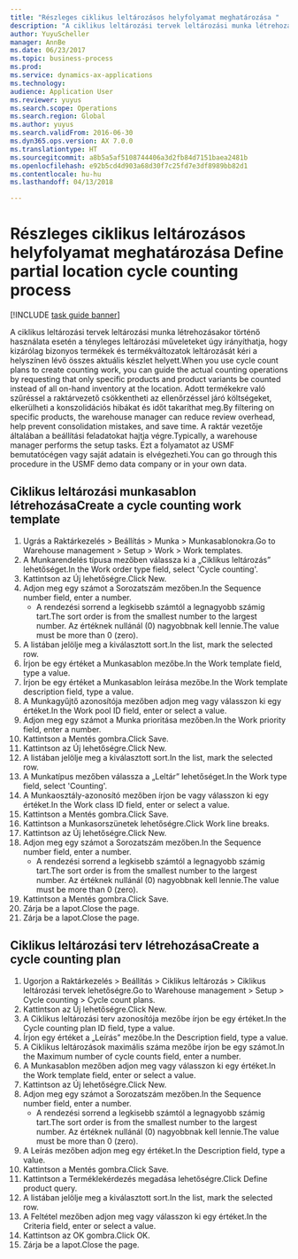 ```yaml
--- 
title: "Részleges ciklikus leltározásos helyfolyamat meghatározása "
description: "A ciklikus leltározási tervek leltározási munka létrehozásakor történő használata esetén a tényleges leltározási műveleteket úgy irányíthatja, hogy kizárólag bizonyos termékek és termékváltozatok leltározását kéri a helyszínen lévő összes aktuális készlet helyett."
author: YuyuScheller
manager: AnnBe
ms.date: 06/23/2017
ms.topic: business-process
ms.prod: 
ms.service: dynamics-ax-applications
ms.technology: 
audience: Application User
ms.reviewer: yuyus
ms.search.scope: Operations
ms.search.region: Global
ms.author: yuyus
ms.search.validFrom: 2016-06-30
ms.dyn365.ops.version: AX 7.0.0
ms.translationtype: HT
ms.sourcegitcommit: a8b5a5af5108744406a3d2fb84d7151baea2481b
ms.openlocfilehash: e92b5cd4d903a68d30f7c25fd7e3df8989bb82d1
ms.contentlocale: hu-hu
ms.lasthandoff: 04/13/2018

---
```

# <a name="define-partial-location-cycle-counting-process"></a><span data-ttu-id="0d154-103">Részleges ciklikus leltározásos helyfolyamat meghatározása </span><span class="sxs-lookup"><span data-stu-id="0d154-103">Define partial location cycle counting process</span></span> 

[!INCLUDE [task guide banner](../../includes/task-guide-banner.md)]

<span data-ttu-id="0d154-104">A ciklikus leltározási tervek leltározási munka létrehozásakor történő használata esetén a tényleges leltározási műveleteket úgy irányíthatja, hogy kizárólag bizonyos termékek és termékváltozatok leltározását kéri a helyszínen lévő összes aktuális készlet helyett.</span><span class="sxs-lookup"><span data-stu-id="0d154-104">When you use cycle count plans to create counting work, you can guide the actual counting operations by requesting that only specific products and product variants be counted instead of all on-hand inventory at the location.</span></span> <span data-ttu-id="0d154-105">Adott termékekre való szűréssel a raktárvezető csökkentheti az ellenőrzéssel járó költségeket, elkerülheti a konszolidációs hibákat és időt takaríthat meg.</span><span class="sxs-lookup"><span data-stu-id="0d154-105">By filtering on specific products, the warehouse manager can reduce review overhead, help prevent consolidation mistakes, and save time.</span></span> <span data-ttu-id="0d154-106">A raktár vezetője általában a beállítási feladatokat hajtja végre.</span><span class="sxs-lookup"><span data-stu-id="0d154-106">Typically, a warehouse manager performs the setup tasks.</span></span> <span data-ttu-id="0d154-107">Ezt a folyamatot az USMF bemutatócégen vagy saját adatain is elvégezheti.</span><span class="sxs-lookup"><span data-stu-id="0d154-107">You can go through this procedure in the USMF demo data company or in your own data.</span></span>


## <a name="create-a-cycle-counting-work-template"></a><span data-ttu-id="0d154-108">Ciklikus leltározási munkasablon létrehozása</span><span class="sxs-lookup"><span data-stu-id="0d154-108">Create a cycle counting work template</span></span>
1. <span data-ttu-id="0d154-109">Ugrás a Raktárkezelés > Beállítás > Munka > Munkasablonokra.</span><span class="sxs-lookup"><span data-stu-id="0d154-109">Go to Warehouse management > Setup > Work > Work templates.</span></span>
2. <span data-ttu-id="0d154-110">A Munkarendelés típusa mezőben válassza ki a „Ciklikus leltározás” lehetőséget.</span><span class="sxs-lookup"><span data-stu-id="0d154-110">In the Work order type field, select 'Cycle counting'.</span></span>
3. <span data-ttu-id="0d154-111">Kattintson az Új lehetőségre.</span><span class="sxs-lookup"><span data-stu-id="0d154-111">Click New.</span></span>
4. <span data-ttu-id="0d154-112">Adjon meg egy számot a Sorozatszám mezőben.</span><span class="sxs-lookup"><span data-stu-id="0d154-112">In the Sequence number field, enter a number.</span></span>
    * <span data-ttu-id="0d154-113">A rendezési sorrend a legkisebb számtól a legnagyobb számig tart.</span><span class="sxs-lookup"><span data-stu-id="0d154-113">The sort order is from the smallest number to the largest number.</span></span> <span data-ttu-id="0d154-114">Az értéknek nullánál (0) nagyobbnak kell lennie.</span><span class="sxs-lookup"><span data-stu-id="0d154-114">The value must be more than 0 (zero).</span></span>  
5. <span data-ttu-id="0d154-115">A listában jelölje meg a kiválasztott sort.</span><span class="sxs-lookup"><span data-stu-id="0d154-115">In the list, mark the selected row.</span></span>
6. <span data-ttu-id="0d154-116">Írjon be egy értéket a Munkasablon mezőbe.</span><span class="sxs-lookup"><span data-stu-id="0d154-116">In the Work template field, type a value.</span></span>
7. <span data-ttu-id="0d154-117">Írjon be egy értéket a Munkasablon leírása mezőbe.</span><span class="sxs-lookup"><span data-stu-id="0d154-117">In the Work template description field, type a value.</span></span>
8. <span data-ttu-id="0d154-118">A Munkagyűjtő azonosítója mezőben adjon meg vagy válasszon ki egy értéket.</span><span class="sxs-lookup"><span data-stu-id="0d154-118">In the Work pool ID field, enter or select a value.</span></span>
9. <span data-ttu-id="0d154-119">Adjon meg egy számot a Munka prioritása mezőben.</span><span class="sxs-lookup"><span data-stu-id="0d154-119">In the Work priority field, enter a number.</span></span>
10. <span data-ttu-id="0d154-120">Kattintson a Mentés gombra.</span><span class="sxs-lookup"><span data-stu-id="0d154-120">Click Save.</span></span>
11. <span data-ttu-id="0d154-121">Kattintson az Új lehetőségre.</span><span class="sxs-lookup"><span data-stu-id="0d154-121">Click New.</span></span>
12. <span data-ttu-id="0d154-122">A listában jelölje meg a kiválasztott sort.</span><span class="sxs-lookup"><span data-stu-id="0d154-122">In the list, mark the selected row.</span></span>
13. <span data-ttu-id="0d154-123">A Munkatípus mezőben válassza a „Leltár” lehetőséget.</span><span class="sxs-lookup"><span data-stu-id="0d154-123">In the Work type field, select 'Counting'.</span></span>
14. <span data-ttu-id="0d154-124">A Munkaosztály-azonosító mezőben írjon be vagy válasszon ki egy értéket.</span><span class="sxs-lookup"><span data-stu-id="0d154-124">In the Work class ID field, enter or select a value.</span></span>
15. <span data-ttu-id="0d154-125">Kattintson a Mentés gombra.</span><span class="sxs-lookup"><span data-stu-id="0d154-125">Click Save.</span></span>
16. <span data-ttu-id="0d154-126">Kattintson a Munkasorszünetek lehetőségre.</span><span class="sxs-lookup"><span data-stu-id="0d154-126">Click Work line breaks.</span></span>
17. <span data-ttu-id="0d154-127">Kattintson az Új lehetőségre.</span><span class="sxs-lookup"><span data-stu-id="0d154-127">Click New.</span></span>
18. <span data-ttu-id="0d154-128">Adjon meg egy számot a Sorozatszám mezőben.</span><span class="sxs-lookup"><span data-stu-id="0d154-128">In the Sequence number field, enter a number.</span></span>
    * <span data-ttu-id="0d154-129">A rendezési sorrend a legkisebb számtól a legnagyobb számig tart.</span><span class="sxs-lookup"><span data-stu-id="0d154-129">The sort order is from the smallest number to the largest number.</span></span> <span data-ttu-id="0d154-130">Az értéknek nullánál (0) nagyobbnak kell lennie.</span><span class="sxs-lookup"><span data-stu-id="0d154-130">The value must be more than 0 (zero).</span></span>  
19. <span data-ttu-id="0d154-131">Kattintson a Mentés gombra.</span><span class="sxs-lookup"><span data-stu-id="0d154-131">Click Save.</span></span>
20. <span data-ttu-id="0d154-132">Zárja be a lapot.</span><span class="sxs-lookup"><span data-stu-id="0d154-132">Close the page.</span></span>
21. <span data-ttu-id="0d154-133">Zárja be a lapot.</span><span class="sxs-lookup"><span data-stu-id="0d154-133">Close the page.</span></span>

## <a name="create-a-cycle-counting-plan"></a><span data-ttu-id="0d154-134">Ciklikus leltározási terv létrehozása</span><span class="sxs-lookup"><span data-stu-id="0d154-134">Create a cycle counting plan</span></span>
1. <span data-ttu-id="0d154-135">Ugorjon a Raktárkezelés > Beállítás > Ciklikus leltározás > Ciklikus leltározási tervek lehetőségre.</span><span class="sxs-lookup"><span data-stu-id="0d154-135">Go to Warehouse management > Setup > Cycle counting > Cycle count plans.</span></span>
2. <span data-ttu-id="0d154-136">Kattintson az Új lehetőségre.</span><span class="sxs-lookup"><span data-stu-id="0d154-136">Click New.</span></span>
3. <span data-ttu-id="0d154-137">A Ciklikus leltározási terv azonosítója mezőbe írjon be egy értéket.</span><span class="sxs-lookup"><span data-stu-id="0d154-137">In the Cycle counting plan ID field, type a value.</span></span>
4. <span data-ttu-id="0d154-138">Írjon egy értéket a „Leírás” mezőbe.</span><span class="sxs-lookup"><span data-stu-id="0d154-138">In the Description field, type a value.</span></span>
5. <span data-ttu-id="0d154-139">A Ciklikus leltározások maximális száma mezőbe írjon be egy számot.</span><span class="sxs-lookup"><span data-stu-id="0d154-139">In the Maximum number of cycle counts field, enter a number.</span></span>
6. <span data-ttu-id="0d154-140">A Munkasablon mezőben adjon meg vagy válasszon ki egy értéket.</span><span class="sxs-lookup"><span data-stu-id="0d154-140">In the Work template field, enter or select a value.</span></span>
7. <span data-ttu-id="0d154-141">Kattintson az Új lehetőségre.</span><span class="sxs-lookup"><span data-stu-id="0d154-141">Click New.</span></span>
8. <span data-ttu-id="0d154-142">Adjon meg egy számot a Sorozatszám mezőben.</span><span class="sxs-lookup"><span data-stu-id="0d154-142">In the Sequence number field, enter a number.</span></span>
    * <span data-ttu-id="0d154-143">A rendezési sorrend a legkisebb számtól a legnagyobb számig tart.</span><span class="sxs-lookup"><span data-stu-id="0d154-143">The sort order is from the smallest number to the largest number.</span></span> <span data-ttu-id="0d154-144">Az értéknek nullánál (0) nagyobbnak kell lennie.</span><span class="sxs-lookup"><span data-stu-id="0d154-144">The value must be more than 0 (zero).</span></span>  
9. <span data-ttu-id="0d154-145">A Leírás mezőben adjon meg egy értéket.</span><span class="sxs-lookup"><span data-stu-id="0d154-145">In the Description field, type a value.</span></span>
10. <span data-ttu-id="0d154-146">Kattintson a Mentés gombra.</span><span class="sxs-lookup"><span data-stu-id="0d154-146">Click Save.</span></span>
11. <span data-ttu-id="0d154-147">Kattintson a Terméklekérdezés megadása lehetőségre.</span><span class="sxs-lookup"><span data-stu-id="0d154-147">Click Define product query.</span></span>
12. <span data-ttu-id="0d154-148">A listában jelölje meg a kiválasztott sort.</span><span class="sxs-lookup"><span data-stu-id="0d154-148">In the list, mark the selected row.</span></span>
13. <span data-ttu-id="0d154-149">A Feltétel mezőben adjon meg vagy válasszon ki egy értéket.</span><span class="sxs-lookup"><span data-stu-id="0d154-149">In the Criteria field, enter or select a value.</span></span>
14. <span data-ttu-id="0d154-150">Kattintson az OK gombra.</span><span class="sxs-lookup"><span data-stu-id="0d154-150">Click OK.</span></span>
15. <span data-ttu-id="0d154-151">Zárja be a lapot.</span><span class="sxs-lookup"><span data-stu-id="0d154-151">Close the page.</span></span>


